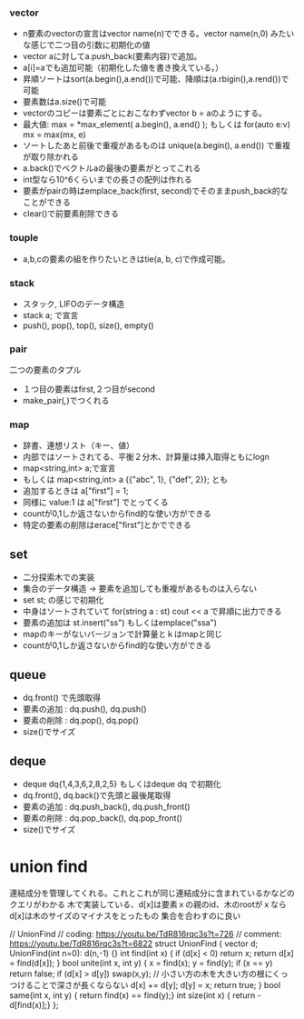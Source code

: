 
### vector
- n要素のvectorの宣言はvector<type> name(n)でできる。vector<type> name(n,0) みたいな感じで二つ目の引数に初期化の値
- vector aに対してa.push_back(要素内容)で追加。
- a[i]=aでも追加可能（初期化した値を書き換えている。）
- 昇順ソートはsort(a.begin(),a.end())で可能、降順は(a.rbigin(),a.rend())で可能
- 要素数はa.size()で可能
- vectorのコピーは要素ごとにおこなわずvector<int> b = aのようにする。 
- 最大値: max = *max_element( a.begin(), a.end() ); もしくは for(auto e:v) mx = max(mx, e)
- ソートしたあと前後で重複があるものは unique(a.begin(), a.end()) で重複が取り除かれる
- a.back()でベクトルaの最後の要素がとってこれる
- int型なら10^6くらいまでの長さの配列は作れる
- 要素がpairの時はemplace_back(first, second)でそのままpush_back的なことができる
- clear()で前要素削除できる

### touple
- a,b,cの要素の組を作りたいときはtie(a, b, c)で作成可能。

### stack 
- スタック, LIFOのデータ構造
- stack<int> a; で宣言
- push(), pop(), top(), size(), empty()

### pair
二つの要素のタプル
- １つ目の要素はfirst,２つ目がsecond
- make_pair(_,_)でつくれる

### map
- 辞書、連想リスト（キー、値）
- 内部ではソートされてる、平衡２分木、計算量は挿入取得ともにlogn
- map<string,int> a;で宣言
- もしくは map<string,int> a {{"abc", 1}, {"def", 2}}; とも
- 追加するときは a["first"] = 1;
- 同様に value:1 は a["first"] でとってくる
- countが0,1しか返さないからfind的な使い方ができる
- 特定の要素の削除はerace["first"]とかでできる

## set
- 二分探索木での実装
- 集合のデータ構造 -> 要素を追加しても重複があるものは入らない
- set<string> st; の感じで初期化
- 中身はソートされていて for(string a : st) cout << a で昇順に出力できる
- 要素の追加は st.insert("ss") もしくはemplace("ssa")
- mapのキーがないバージョンで計算量とｋはmapと同じ
- countが0,1しか返さないからfind的な使い方ができる

## queue
- dq.front() で先頭取得
- 要素の追加 : dq.push(), dq.push()
- 要素の削除 : dq.pop(), dq.pop()
- size()でサイズ

## deque
- deque<int> dq{1,4,3,6,2,8,2,5} もしくはdeque<int> dq で初期化
- dq.front(), dq.back()で先頭と最後尾取得
- 要素の追加 : dq.push_back(), dq.push_front()
- 要素の削除 : dq.pop_back(), dq.pop_front()
- size()でサイズ


# union find
連結成分を管理してくれる。これとこれが同じ連結成分に含まれているかなどのクエリがわかる
木で実装している、d[x]は要素ｘの親のid、木のrootがｘならd[x]は木のサイズのマイナスをとったもの
集合を合わすのに良い

// UnionFind
// coding: https://youtu.be/TdR816rqc3s?t=726
// comment: https://youtu.be/TdR816rqc3s?t=6822
struct UnionFind {
  vector<int> d;
  UnionFind(int n=0): d(n,-1) {}
  int find(int x) {
    if (d[x] < 0) return x;
    return d[x] = find(d[x]);
  }
  bool unite(int x, int y) {
    x = find(x); y = find(y);
    if (x == y) return false;
    if (d[x] > d[y]) swap(x,y); // 小さい方の木を大きい方の根にくっつけることで深さが長くならない
    d[x] += d[y];
    d[y] = x;
    return true;
  }
  bool same(int x, int y) { return find(x) == find(y);}
  int size(int x) { return -d[find(x)];}
};


